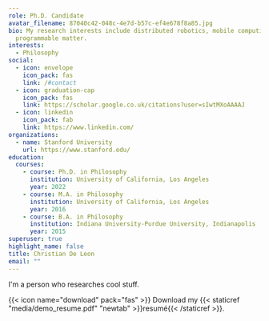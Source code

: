 ```yaml
---
role: Ph.D. Candidate
avatar_filename: 87040c42-048c-4e7d-b57c-ef4e678f8a85.jpg
bio: My research interests include distributed robotics, mobile computing and
  programmable matter.
interests:
  - Philosophy
social:
  - icon: envelope
    icon_pack: fas
    link: /#contact
  - icon: graduation-cap
    icon_pack: fas
    link: https://scholar.google.co.uk/citations?user=sIwtMXoAAAAJ
  - icon: linkedin
    icon_pack: fab
    link: https://www.linkedin.com/
organizations:
  - name: Stanford University
    url: https://www.stanford.edu/
education:
  courses:
    - course: Ph.D. in Philosophy
      institution: University of California, Los Angeles
      year: 2022
    - course: M.A. in Philosophy
      institution: University of California, Los Angeles
      year: 2016
    - course: B.A. in Philosophy
      institution: Indiana University-Purdue University, Indianapolis
      year: 2015
superuser: true
highlight_name: false
title: Christian De Leon
email: ""
---
```

I'm a person who researches cool stuff.

{{< icon name="download" pack="fas" >}} Download my {{< staticref "media/demo_resume.pdf" "newtab" >}}resumé{{< /staticref >}}.